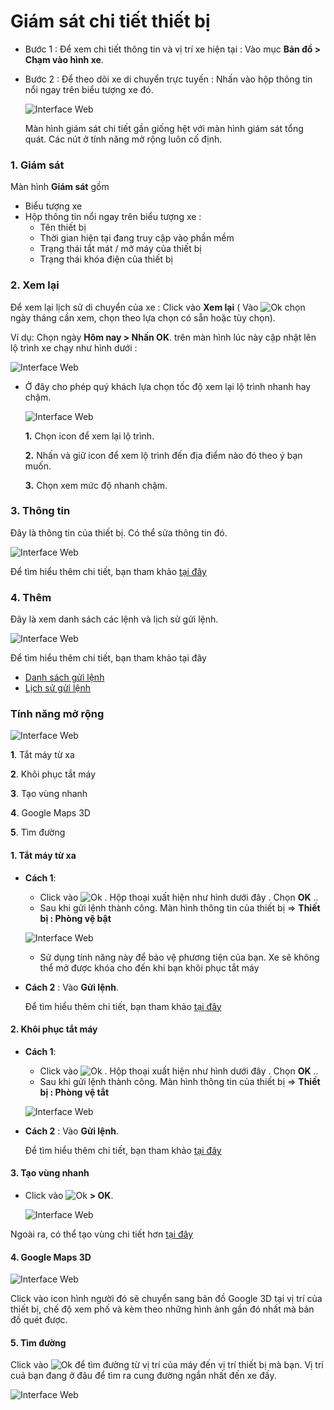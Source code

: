 
# Giám sát chi tiết thiết bị 

- Bước 1 : Để xem chi tiết thông tin và vị trí xe hiện tại : Vào mục **Bản đồ > Chạm vào hình xe**.
- Bước 2 : Để theo  dõi xe di chuyển trực tuyến : Nhấn vào hộp thông tin nổi ngay trên biểu tượng xe đó.

    <span class="icon-left5">![Interface Web](/docs/assets/images/web-interface/app-vcn/nexthome.jpg) 

    Màn hình giám sát chi tiết gần giống hệt với màn hình giám sát tổng quát. Các nút ở tính năng mở rộng luôn cố định.

### 1. Giám sát 

Màn hình **Giám sát**  gồm 
* Biểu tượng xe 
* Hộp thông tin nổi ngay trên biểu tượng xe :
    * Tên thiết bị
    * Thời gian hiện tại đang truy cập vào phần mềm
    * Trạng thái tắt mát / mở máy của thiết bị
    * Trạng thái khóa điện của thiết bị 

### 2. Xem lại
Để xem lại lịch sử di chuyển của xe : Click vào **Xem lại** ( Vào <span class="icon-left svg-filter-serch">![Ok](/docs/assets/images/web-interface/icon/SVG/icons8-maintenance-date.svg) chọn ngày tháng cần xem, chọn theo lựa chọn có sẵn hoặc tùy chọn). 

Ví dụ: Chọn ngày **Hôm nay > Nhấn OK**. trên màn hình lúc này cập nhật lên lộ trình xe chạy như hình dưới :

<span class="icon-left5">![Interface Web](/docs/assets/images/web-interface/app-vcn/review-2.jpg) 

* Ở đây cho phép quý khách lựa chọn tốc độ xem lại lộ trình nhanh hay chậm.

    <span class="icon-left4">![Interface Web](/docs/assets/images/web-interface/app-vcn/history-2.jpg) 

    **1.** Chọn icon để xem lại lộ trình.

    **2.** Nhấn và giữ icon để xem lộ trình đến địa điểm nào đó theo ý bạn muốn.

    **3.** Chọn xem mức độ nhanh chậm.

### 3. Thông tin
 Đây là thông tin của thiết bị. Có thể sửa thông tin đó.

 <span class="icon-left4">![Interface Web](/docs/assets/images/web-interface/app-vcn/infomation-2.jpg)
 
 Để tìm hiểu thêm chi tiết, bạn tham khảo [tại đây](vi/modules/app-vcn/device/#edit-device) <div id="edit-device"> 

### 4. Thêm 

Đây là xem danh sách các lệnh và lịch sử gửi lệnh.

<span class="icon-left4">![Interface Web](/docs/assets/images/web-interface/app-vcn/send-orders.jpg)

Để tìm hiểu thêm chi tiết, bạn tham khảo tại đây
* [Danh sách gửi lệnh](vi/modules/app-vcn/send-order/#send-order) <div id="send-order"> 
* [Lịch sử gửi lệnh](vi/modules/app-vcn/history-send-orders/#history) <div id="history"> 

### Tính năng mở rộng 

<span class="icon-left4">![Interface Web](/docs/assets/images/web-interface/app-vcn/home-3.jpg)

**1**. Tắt máy từ xa

**2**. Khôi phục tắt máy

**3**. Tạo vùng nhanh

**4**. Google Maps 3D

**5**. Tìm đường 

<div id="other" >
</div>

####  1. Tắt máy từ xa
* **Cách 1**: 
    * Click vào <span class="icon-left">![Ok](/docs/assets/images/web-interface/icon/SVG/icons8-lock.svg) . Hộp thoại xuất hiện như hình dưới đây . Chọn **OK**  .. 
    * Sau khi gửi lệnh thành công. Màn hình thông tin của thiết bị => **Thiết bị : Phòng vệ bật**

    <span class="icon-left5">![Interface Web](/docs/assets/images/web-interface/app-vcn/tat-may-tu-xa.jpg)

    * Sử dụng tính năng này để bảo vệ phương tiện của bạn. Xe sẽ không thể mở được khóa cho đến khi bạn khôi phục tắt máy

* **Cách 2** : Vào **Gửi lệnh**.

    Để tìm hiểu thêm chi tiết, bạn tham khảo [tại đây](vi/modules/app-vcn/send-order/#lock) <div id="lock"> 

#### 2. Khôi phục tắt máy
* **Cách 1**: 
    * Click vào <span class="icon-left">![Ok](/docs/assets/images/web-interface/icon/SVG/icons8-unlock-52.png) . Hộp thoại xuất hiện như hình dưới đây . Chọn **OK**  .. 
    * Sau khi gửi lệnh thành công. Màn hình thông tin của thiết bị => **Thiết bị : Phòng vệ tắt**

    <span class="icon-left5">![Interface Web](/docs/assets/images/web-interface/app-vcn/khoi-phuc-tat-may.jpg)

* **Cách 2** : Vào **Gửi lệnh**.

    Để tìm hiểu thêm chi tiết, bạn tham khảo [tại đây](vi/modules/app-vcn/send-order/#unlock) <div id="unlock"> 



#### 3. Tạo vùng nhanh

* Click vào <span class="icon-left">![Ok](/docs/assets/images/web-interface/icon/SVG/pentagon.svg) **> OK**.
 
    <span class="icon-left4">![Interface Web](/docs/assets/images/web-interface/app-vcn/create-region.jpg)

Ngoài ra, có thể tạo vùng chi tiết hơn [tại đây](vi/modules/app-vcn/warning-area/#warning-area) <div id="warning-area"> 

#### 4. Google Maps 3D

<span class="icon-left5">![Interface Web](/docs/assets/images/web-interface/app-vcn/vi-tri-cua-ban.jpg) 


Click vào icon hình người đó sẽ chuyển sang bản đồ Google 3D tại vị trí của thiết bị, chế độ xem phố và kèm theo những hình ảnh gần đó nhất mà bản đồ quét được.

#### 5. Tìm đường

Click vào <span class="icon-left svg-filter-serch">![Ok](/docs/assets/images/web-interface/icon/SVG/directions.svg) để tìm đường từ vị trí của máy đến vị trí thiết bị mà bạn. Vị trí cuả bạn đang ở đâu để tìm ra cung đường ngắn nhất đến xe đấy.

 <span class="icon-left5">![Interface Web](/docs/assets/images/web-interface/app-vcn/search-the-way-1.jpg) 




